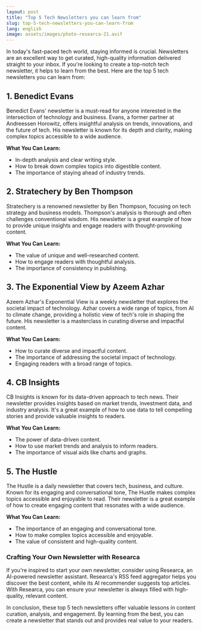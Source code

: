 ```yaml
---
layout: post
title: "Top 5 Tech Newsletters you can learn from"
slug: top-5-tech-newsletters-you-can-learn-from
lang: english
image: assets/images/photo-researca-21.avif
---
```


In today's fast-paced tech world, staying informed is crucial. Newsletters are an excellent way to get curated, high-quality information delivered straight to your inbox. If you're looking to create a top-notch tech newsletter, it helps to learn from the best. Here are the top 5 tech newsletters you can learn from:

## 1. **Benedict Evans**

Benedict Evans' newsletter is a must-read for anyone interested in the intersection of technology and business. Evans, a former partner at Andreessen Horowitz, offers insightful analysis on trends, innovations, and the future of tech. His newsletter is known for its depth and clarity, making complex topics accessible to a wide audience.

**What You Can Learn:**
- In-depth analysis and clear writing style.
- How to break down complex topics into digestible content.
- The importance of staying ahead of industry trends.

## 2. **Stratechery by Ben Thompson**

Stratechery is a renowned newsletter by Ben Thompson, focusing on tech strategy and business models. Thompson's analysis is thorough and often challenges conventional wisdom. His newsletter is a great example of how to provide unique insights and engage readers with thought-provoking content.

**What You Can Learn:**
- The value of unique and well-researched content.
- How to engage readers with thoughtful analysis.
- The importance of consistency in publishing.

## 3. **The Exponential View by Azeem Azhar**

Azeem Azhar's Exponential View is a weekly newsletter that explores the societal impact of technology. Azhar covers a wide range of topics, from AI to climate change, providing a holistic view of tech's role in shaping the future. His newsletter is a masterclass in curating diverse and impactful content.

**What You Can Learn:**
- How to curate diverse and impactful content.
- The importance of addressing the societal impact of technology.
- Engaging readers with a broad range of topics.

## 4. **CB Insights**

CB Insights is known for its data-driven approach to tech news. Their newsletter provides insights based on market trends, investment data, and industry analysis. It's a great example of how to use data to tell compelling stories and provide valuable insights to readers.

**What You Can Learn:**
- The power of data-driven content.
- How to use market trends and analysis to inform readers.
- The importance of visual aids like charts and graphs.

## 5. **The Hustle**

The Hustle is a daily newsletter that covers tech, business, and culture. Known for its engaging and conversational tone, The Hustle makes complex topics accessible and enjoyable to read. Their newsletter is a great example of how to create engaging content that resonates with a wide audience.

**What You Can Learn:**
- The importance of an engaging and conversational tone.
- How to make complex topics accessible and enjoyable.
- The value of consistent and high-quality content.

### Crafting Your Own Newsletter with Researca

If you're inspired to start your own newsletter, consider using Researca, an AI-powered newsletter assistant. Researca's RSS feed aggregator helps you discover the best content, while its AI recommender suggests top articles. With Researca, you can ensure your newsletter is always filled with high-quality, relevant content.

In conclusion, these top 5 tech newsletters offer valuable lessons in content curation, analysis, and engagement. By learning from the best, you can create a newsletter that stands out and provides real value to your readers.
                                